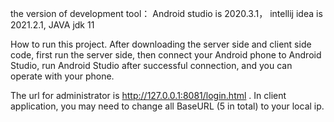 the version of development tool：
Android studio is 2020.3.1，
intellij idea is 2021.2.1,
JAVA jdk 11

How to run this project. 
After downloading the server side and client side code, first run the server side,
then connect your Android phone to Android Studio, 
run Android Studio after successful connection, and you can operate with your phone.

The url for administrator is http://127.0.0.1:8081/login.html .
In client application, you may need to change all BaseURL (5 in total) to your local ip.




